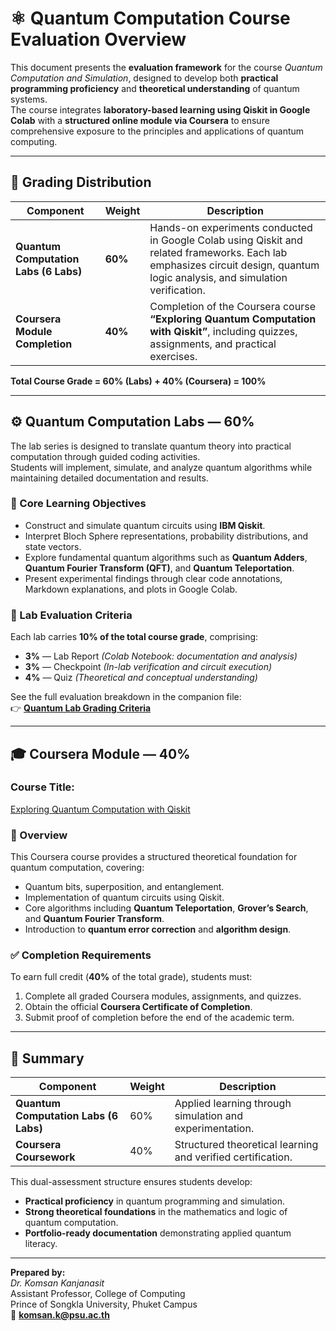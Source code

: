 # ⚛️ Quantum Computation Course Evaluation Overview

This document presents the **evaluation framework** for the course *Quantum Computation and Simulation*, designed to develop both **practical programming proficiency** and **theoretical understanding** of quantum systems.  
The course integrates **laboratory-based learning using Qiskit in Google Colab** with a **structured online module via Coursera** to ensure comprehensive exposure to the principles and applications of quantum computing.

---

## 🧮 Grading Distribution

| Component | Weight | Description |
|------------|---------|-------------|
| **Quantum Computation Labs (6 Labs)** | **60%** | Hands-on experiments conducted in Google Colab using Qiskit and related frameworks. Each lab emphasizes circuit design, quantum logic analysis, and simulation verification. |
| **Coursera Module Completion** | **40%** | Completion of the Coursera course **“Exploring Quantum Computation with Qiskit”**, including quizzes, assignments, and practical exercises. |

**Total Course Grade = 60% (Labs) + 40% (Coursera) = 100%**

---

## ⚙️ Quantum Computation Labs — 60%

The lab series is designed to translate quantum theory into practical computation through guided coding activities.  
Students will implement, simulate, and analyze quantum algorithms while maintaining detailed documentation and results.

### 🔹 Core Learning Objectives
- Construct and simulate quantum circuits using **IBM Qiskit**.  
- Interpret Bloch Sphere representations, probability distributions, and state vectors.  
- Explore fundamental quantum algorithms such as **Quantum Adders**, **Quantum Fourier Transform (QFT)**, and **Quantum Teleportation**.  
- Present experimental findings through clear code annotations, Markdown explanations, and plots in Google Colab.

### 🧾 Lab Evaluation Criteria
Each lab carries **10% of the total course grade**, comprising:
- **3%** — Lab Report *(Colab Notebook: documentation and analysis)*  
- **3%** — Checkpoint *(In-lab verification and circuit execution)*  
- **4%** — Quiz *(Theoretical and conceptual understanding)*

See the full evaluation breakdown in the companion file:  
👉 **[Quantum Lab Grading Criteria](./Quantum_Lab_Grading_Criteria_README.md)**

---

## 🎓 Coursera Module — 40%

### **Course Title:**  
[Exploring Quantum Computation with Qiskit](https://www.coursera.org/videos/packt-quantum-computing-with-qiskit-and-advanced-algorithms-wils7/jmvR1?query=Quantum%20computation&topic=Computer%20Science&sortBy=BEST_MATCH&source=search)

### 📘 Overview
This Coursera course provides a structured theoretical foundation for quantum computation, covering:
- Quantum bits, superposition, and entanglement.  
- Implementation of quantum circuits using Qiskit.  
- Core algorithms including **Quantum Teleportation**, **Grover’s Search**, and **Quantum Fourier Transform**.  
- Introduction to **quantum error correction** and **algorithm design**.

### ✅ Completion Requirements
To earn full credit (**40%** of the total grade), students must:
1. Complete all graded Coursera modules, assignments, and quizzes.  
2. Obtain the official **Coursera Certificate of Completion**.  
3. Submit proof of completion before the end of the academic term.

---

## 🧩 Summary

| Component | Weight | Description |
|------------|---------|-------------|
| **Quantum Computation Labs (6 Labs)** | 60% | Applied learning through simulation and experimentation. |
| **Coursera Coursework** | 40% | Structured theoretical learning and verified certification. |

This dual-assessment structure ensures students develop:
- **Practical proficiency** in quantum programming and simulation.  
- **Strong theoretical foundations** in the mathematics and logic of quantum computation.  
- **Portfolio-ready documentation** demonstrating applied quantum literacy.

---

**Prepared by:**  
*Dr. Komsan Kanjanasit*  
Assistant Professor, College of Computing  
Prince of Songkla University, Phuket Campus  
📧 **komsan.k@psu.ac.th**
